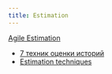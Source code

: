 ```yaml
---
title: Estimation
---
```


[Agile Estimation](https://youtu.be/sCCUEtjCpCs)

- [7 техник оценки историй](https://doitsmartly.ru/all-articles/management/99-agile/115-agile-estimation-techniques.html)
- [Estimation techniques](https://www.knowledgehut.com/blog/agile/top-5-scrum-estimation-techniques-find-your-best-fit)